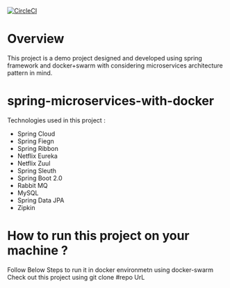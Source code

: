 [![CircleCI](https://circleci.com/gh/rajeevshukla/spring-microservices-with-docker/tree/master.svg?style=svg)](https://circleci.com/gh/rajeevshukla/spring-microservices-with-docker/tree/master)

# Overview 
This project is a demo project designed and developed using spring framework and docker+swarm with considering microservices architecture  pattern in mind. 

# spring-microservices-with-docker
  Technologies used in this project : <br>
 - Spring Cloud <br>
 - Spring Fiegn<br>
 - Spring Ribbon<br>
 - Netflix Eureka<br>
 - Netflix Zuul <br>
 - Spring Sleuth<br>
 - Spring Boot 2.0 <br>
 - Rabbit MQ
 - MySQL 
 - Spring Data JPA 
 - Zipkin
 
# How to run this project on your machine ? 
 Follow Below Steps to run it in docker environmetn using docker-swarm 
 Check out this project using git clone #repo UrL 
